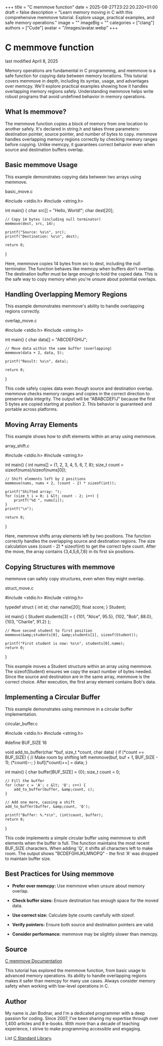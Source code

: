 +++
title = "C memmove function"
date = 2025-08-27T23:22:20.220+01:00
draft = false
description = "Learn memory moving in C with this
comprehensive memmove tutorial. Explore usage, practical examples, and safe
memory operations."
image = ""
imageBig = ""
categories = ["clang"]
authors = ["Cude"]
avatar = "/images/avatar.webp"
+++

# C memmove function

last modified April 8, 2025

Memory operations are fundamental in C programming, and memmove is a
safe function for copying data between memory locations. This tutorial covers
memmove in depth, including its syntax, usage, and advantages over
memcpy. We'll explore practical examples showing how it handles
overlapping memory regions safely. Understanding memmove helps write
robust programs that avoid undefined behavior in memory operations.

## What Is memmove?

The memmove function copies a block of memory from one location to
another safely. It's declared in string.h and takes three parameters:
destination pointer, source pointer, and number of bytes to copy.
memmove handles overlapping memory regions correctly by checking
memory ranges before copying. Unlike memcpy, it guarantees correct
behavior even when source and destination buffers overlap.

## Basic memmove Usage

This example demonstrates copying data between two arrays using
memmove.

basic_move.c
  

#include &lt;stdio.h&gt;
#include &lt;string.h&gt;

int main() {
    char src[] = "Hello, World!";
    char dest[20];

    // Copy 14 bytes (including null terminator)
    memmove(dest, src, 14);

    printf("Source: %s\n", src);
    printf("Destination: %s\n", dest);

    return 0;
}

Here, memmove copies 14 bytes from src to
dest, including the null terminator. The function behaves like
memcpy when buffers don't overlap. The destination buffer must be
large enough to hold the copied data. This is the safe way to copy memory when
you're unsure about potential overlaps.

## Handling Overlapping Memory Regions

This example demonstrates memmove's ability to handle overlapping
regions correctly.

overlap_move.c
  

#include &lt;stdio.h&gt;
#include &lt;string.h&gt;

int main() {
    char data[] = "ABCDEFGHIJ";
    
    // Move data within the same buffer (overlapping)
    memmove(data + 2, data, 5);

    printf("Result: %s\n", data);

    return 0;
}

This code safely copies data even though source and destination overlap.
memmove checks memory ranges and copies in the correct direction to
preserve data integrity. The output will be "ABABCDEFIJ" because the first 5
bytes are copied starting at position 2. This behavior is guaranteed and
portable across platforms.

## Moving Array Elements

This example shows how to shift elements within an array using
memmove.

array_shift.c
  

#include &lt;stdio.h&gt;
#include &lt;string.h&gt;

int main() {
    int nums[] = {1, 2, 3, 4, 5, 6, 7, 8};
    size_t count = sizeof(nums)/sizeof(nums[0]);
    
    // Shift elements left by 2 positions
    memmove(nums, nums + 2, (count - 2) * sizeof(int));

    printf("Shifted array: ");
    for (size_t i = 0; i &lt; count - 2; i++) {
        printf("%d ", nums[i]);
    }
    printf("\n");

    return 0;
}

Here, memmove shifts array elements left by two positions. The
function correctly handles the overlapping source and destination regions. The
size calculation uses (count - 2) * sizeof(int) to get the correct
byte count. After the move, the array contains {3,4,5,6,7,8} in its first six
positions.

## Copying Structures with memmove

memmove can safely copy structures, even when they might overlap.

struct_move.c
  

#include &lt;stdio.h&gt;
#include &lt;string.h&gt;

typedef struct {
    int id;
    char name[20];
    float score;
} Student;

int main() {
    Student students[3] = {
        {101, "Alice", 95.5},
        {102, "Bob", 88.0},
        {103, "Charlie", 91.2}
    };
    
    // Move second student to first position
    memmove(&amp;students[0], &amp;students[1], sizeof(Student));

    printf("First student is now: %s\n", students[0].name);
    return 0;
}

This example moves a Student structure within an array using
memmove. The sizeof(Student) ensures we copy the exact
number of bytes needed. Since the source and destination are in the same array,
memmove is the correct choice. After execution, the first array
element contains Bob's data.

## Implementing a Circular Buffer

This example demonstrates using memmove in a circular buffer
implementation.

circular_buffer.c
  

#include &lt;stdio.h&gt;
#include &lt;string.h&gt;

#define BUF_SIZE 16

void add_to_buffer(char *buf, size_t *count, char data) {
    if (*count == BUF_SIZE) {
        // Make room by shifting left
        memmove(buf, buf + 1, BUF_SIZE - 1);
        (*count)--;
    }
    buf[(*count)++] = data;
}

int main() {
    char buffer[BUF_SIZE] = {0};
    size_t count = 0;
    
    // Fill the buffer
    for (char c = 'A'; c &lt; 'Q'; c++) {
        add_to_buffer(buffer, &amp;count, c);
    }
    
    // Add one more, causing a shift
    add_to_buffer(buffer, &amp;count, 'Q');
    
    printf("Buffer: %.*s\n", (int)count, buffer);
    return 0;
}

This code implements a simple circular buffer using memmove to shift
elements when the buffer is full. The function maintains the most recent
BUF_SIZE characters. When adding 'Q', it shifts all characters left
to make room. The output shows "BCDEFGHIJKLMNOPQ" - the first 'A' was dropped
to maintain buffer size.

## Best Practices for Using memmove

- **Prefer over memcpy:** Use memmove when unsure about memory overlap.

- **Check buffer sizes:** Ensure destination has enough space for the moved data.

- **Use correct size:** Calculate byte counts carefully with sizeof.

- **Verify pointers:** Ensure both source and destination pointers are valid.

- **Consider performance:** memmove may be slightly slower than memcpy.

## Source

[C memmove Documentation](https://en.cppreference.com/w/c/string/byte/memmove)

This tutorial has explored the memmove function, from basic usage to
advanced memory operations. Its ability to handle overlapping regions makes it
safer than memcpy for many use cases. Always consider memory safety
when working with low-level operations in C.

## Author

My name is Jan Bodnar, and I'm a dedicated programmer with a deep passion for
coding. Since 2007, I've been sharing my expertise through over 1,400 articles
and 8 e-books. With more than a decade of teaching experience, I strive to make
programming accessible and engaging.

List [C Standard Library](/all/#clang-std).